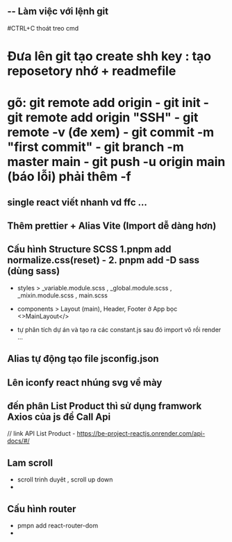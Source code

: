 ## -- Làm việc với lệnh git

#CTRL+C thoát treo cmd

# Đưa lên git tạo create shh key : tạo reposetory nhớ + readmefile

# gõ: git remote add origin - git init - git remote add origin "SSH" - git remote -v (đe xem) - git commit -m "first commit" - git branch -m master main - git push -u origin main (báo lỗi) phải thêm -f

## single react viết nhanh vd ffc ...

## Thêm prettier + Alias Vite (Import dễ dàng hơn)

## Cấu hình Structure SCSS 1.pnpm add normalize.css(reset) - 2. pnpm add -D sass (dùng sass)

-   styles > \_variable.module.scss , \_global.module.scss , \_mixin.module.scss , main.scss
-   components > Layout (main), Header, Footer ở App bọc <>MainLayout</>

- tự phân tích dự án và tạo ra các constant.js sau đó import vô rồi render ...

## Alias tự động tạo file jsconfig.json 

## Lên iconfy react nhúng svg về mày 

## đến phân List Product thì sử dụng framwork Axios của js để Call Api 

// link API List Product - https://be-project-reactjs.onrender.com/api-docs/#/

## Lam scroll 
- scroll trinh duyêt , scroll up down 
- 
## Cấu hình router 
- pmpn add react-router-dom 
- 